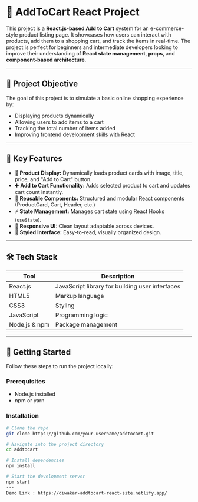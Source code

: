 # 🛒 AddToCart React Project

This project is a **React.js-based Add to Cart** system for an e-commerce-style product listing page. It showcases how users can interact with products, add them to a shopping cart, and track the items in real-time. The project is perfect for beginners and intermediate developers looking to improve their understanding of **React state management**, **props**, and **component-based architecture**.

---

## 🌟 Project Objective

The goal of this project is to simulate a basic online shopping experience by:

- Displaying products dynamically
- Allowing users to add items to a cart
- Tracking the total number of items added
- Improving frontend development skills with React

---

## 🎯 Key Features

- 🧾 **Product Display:** Dynamically loads product cards with image, title, price, and "Add to Cart" button.
- ➕ **Add to Cart Functionality:** Adds selected product to cart and updates cart count instantly.
- 🔁 **Reusable Components:** Structured and modular React components (ProductCard, Cart, Header, etc.)
- ⚡ **State Management:** Manages cart state using React Hooks (`useState`).
- 🧼 **Responsive UI:** Clean layout adaptable across devices.
- 🎨 **Styled Interface:** Easy-to-read, visually organized design.

---

## 🛠️ Tech Stack

| Tool         | Description              |
|--------------|--------------------------|
| React.js     | JavaScript library for building user interfaces |
| HTML5        | Markup language          |
| CSS3         | Styling                  |
| JavaScript   | Programming logic        |
| Node.js & npm| Package management       |

---


## 🚀 Getting Started

Follow these steps to run the project locally:

### Prerequisites

- Node.js installed
- npm or yarn

### Installation

```bash
# Clone the repo
git clone https://github.com/your-username/addtocart.git

# Navigate into the project directory
cd addtocart

# Install dependencies
npm install

# Start the development server
npm start
---
Demo Link : https://diwakar-addtocart-react-site.netlify.app/






